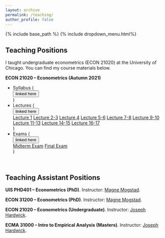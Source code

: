 ```yaml
---
layout: archive
permalink: /teaching/
author_profile: false
---
```


{% include base_path %}
{% include dropdown_menu.html%}

## Teaching Positions

I taught undergraduate econometrics (ECON 21020) at the University of Chicago. You can find my course materials below.

**ECON 21020 &ndash; Econometrics (Autumn 2021)**
<ul><li>Syllabus (<div class="dropdown">
  <a href="/files/teaching/syllabus.pdf"><button class="dropbtn">linked here</button></a>
  </div>) </li>
  <li>Lectures (<div class="dropdown">
  <button class="dropbtn">linked here</button>
  <div class="dropdown-content">
    <a href="/files/teaching/lecture1.pdf">Lecture 1</a>
    <a href="/files/teaching/lecture2-3.pdf">Lecture 2-3</a>
    <a href="/files/teaching/lecture4.pdf">Lecture 4</a>
    <a href="/files/teaching/lecture5-6.pdf">Lecture 5-6</a>
    <a href="/files/teaching/lecture7-8.pdf">Lecture 7-8</a>
    <a href="/files/teaching/lecture9-10.pdf">Lecture 9-10</a>
    <a href="/files/teaching/lecture11-13.pdf">Lecture 11-13</a>
    <a href="/files/teaching/lecture14-15.pdf">Lecture 14-15</a>
    <a href="/files/teaching/lecture16-17.pdf">Lecture 16-17</a>
  </div></div>) </li>
  <li>Exams (<div class="dropdown">
  <button class="dropbtn">linked here</button>
  <div class="dropdown-content">
    <a href="/files/teaching/midtermexam.pdf">Midterm Exam</a>
    <a href="/files/teaching/finalexam.pdf">Final Exam</a>
  </div></div>) </li></ul>

<br>

## Teaching Assistant Positions

**UIS PHD401 &ndash; Econometrics (PhD)**. Instructor: [Magne Mogstad](https://sites.google.com/site/magnemogstad/).

**ECON 31200 &ndash; Econometrics (PhD)**. Instructor: [Magne Mogstad](https://sites.google.com/site/magnemogstad/).

**ECON 21020 &ndash; Econometrics (Undergraduate)**. Instructor: [Joseph Hardwick](https://economics.uchicago.edu/directory/joseph-hardwick).

**ECMA 31000 &ndash; Intro to Empirical Analysis (Masters)**. Instructor: [Joseph Hardwick](https://economics.uchicago.edu/directory/joseph-hardwick).
